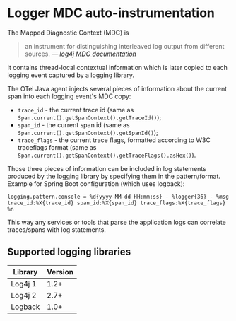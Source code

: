 # Logger MDC auto-instrumentation

The Mapped Diagnostic Context (MDC) is

> an instrument for distinguishing interleaved log output from different sources.
> &mdash; <cite> [log4j MDC documentation](http://logging.apache.org/log4j/1.2/apidocs/org/apache/log4j/MDC.html) </cite>

It contains thread-local contextual information which is later copied to each logging event captured
by a logging library.

The OTel Java agent injects several pieces of information about the current span into each logging
event's MDC copy:

- `trace_id` - the current trace id
  (same as `Span.current().getSpanContext().getTraceId()`);
- `span_id` - the current span id
  (same as `Span.current().getSpanContext().getSpanId()`);
- `trace_flags` - the current trace flags, formatted according to W3C traceflags format
  (same as `Span.current().getSpanContext().getTraceFlags().asHex()`).

Those three pieces of information can be included in log statements produced by the logging library
by specifying them in the pattern/format. Example for Spring Boot configuration (which uses logback):

```properties
logging.pattern.console = %d{yyyy-MM-dd HH:mm:ss} - %logger{36} - %msg trace_id:%X{trace_id} span_id:%X{span_id} trace_flags:%X{trace_flags} %n
```

This way any services or tools that parse the application logs can correlate traces/spans with log statements.

## Supported logging libraries

| Library | Version |
|---------|---------|
| Log4j 1 | 1.2+    |
| Log4j 2 | 2.7+    |
| Logback | 1.0+    |
